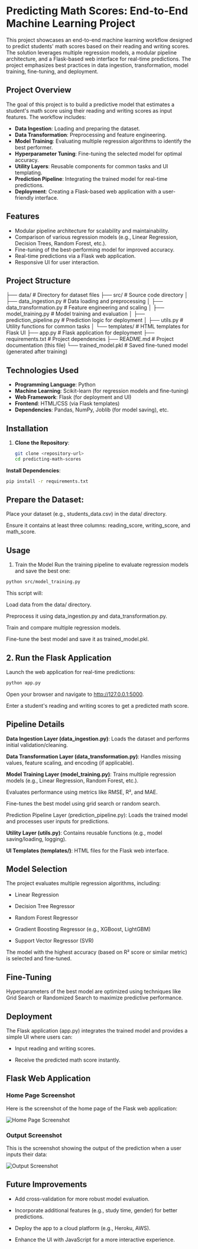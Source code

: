# Predicting Math Scores: End-to-End Machine Learning Project

This project showcases an end-to-end machine learning workflow designed to predict students' math scores based on their reading and writing scores. The solution leverages multiple regression models, a modular pipeline architecture, and a Flask-based web interface for real-time predictions. The project emphasizes best practices in data ingestion, transformation, model training, fine-tuning, and deployment.

## Project Overview

The goal of this project is to build a predictive model that estimates a student's math score using their reading and writing scores as input features. The workflow includes:

- **Data Ingestion**: Loading and preparing the dataset.
- **Data Transformation**: Preprocessing and feature engineering.
- **Model Training**: Evaluating multiple regression algorithms to identify the best performer.
- **Hyperparameter Tuning**: Fine-tuning the selected model for optimal accuracy.
- **Utility Layers**: Reusable components for common tasks and UI templating.
- **Prediction Pipeline**: Integrating the trained model for real-time predictions.
- **Deployment**: Creating a Flask-based web application with a user-friendly interface.

## Features

- Modular pipeline architecture for scalability and maintainability.
- Comparison of various regression models (e.g., Linear Regression, Decision Trees, Random Forest, etc.).
- Fine-tuning of the best-performing model for improved accuracy.
- Real-time predictions via a Flask web application.
- Responsive UI for user interaction.

## Project Structure

├── data/ # Directory for dataset files
├── src/ # Source code directory
│ ├── data_ingestion.py # Data loading and preprocessing
│ ├── data_transformation.py # Feature engineering and scaling
│ ├── model_training.py # Model training and evaluation
│ ├── prediction_pipeline.py # Prediction logic for deployment
│ ├── utils.py # Utility functions for common tasks
│ └── templates/ # HTML templates for Flask UI
├── app.py # Flask application for deployment
├── requirements.txt # Project dependencies
├── README.md # Project documentation (this file)
└── trained_model.pkl # Saved fine-tuned model (generated after training)

## Technologies Used

- **Programming Language**: Python
- **Machine Learning**: Scikit-learn (for regression models and fine-tuning)
- **Web Framework**: Flask (for deployment and UI)
- **Frontend**: HTML/CSS (via Flask templates)
- **Dependencies**: Pandas, NumPy, Joblib (for model saving), etc.

## Installation

1. **Clone the Repository**:
   ```bash
   git clone <repository-url>
   cd predicting-math-scores
   ```

**Install Dependencies**:

```bash
pip install -r requirements.txt
```

## Prepare the Dataset:

Place your dataset (e.g., students_data.csv) in the data/ directory.

Ensure it contains at least three columns: reading_score, writing_score, and math_score.

## Usage

1. Train the Model
   Run the training pipeline to evaluate regression models and save the best one:

```bash
python src/model_training.py
```

This script will:

Load data from the data/ directory.

Preprocess it using data_ingestion.py and data_transformation.py.

Train and compare multiple regression models.

Fine-tune the best model and save it as trained_model.pkl.

## 2. Run the Flask Application

Launch the web application for real-time predictions:

```bash
python app.py
```

Open your browser and navigate to http://127.0.0.1:5000.

Enter a student's reading and writing scores to get a predicted math score.

## Pipeline Details

**Data Ingestion Layer (data_ingestion.py)**:
Loads the dataset and performs initial validation/cleaning.

**Data Transformation Layer (data_transformation.py)**:
Handles missing values, feature scaling, and encoding (if applicable).

**Model Training Layer (model_training.py)**:
Trains multiple regression models (e.g., Linear Regression, Random Forest, etc.).

Evaluates performance using metrics like RMSE, R², and MAE.

Fine-tunes the best model using grid search or random search.

Prediction Pipeline Layer (prediction_pipeline.py):
Loads the trained model and processes user inputs for predictions.

**Utility Layer (utils.py)**:
Contains reusable functions (e.g., model saving/loading, logging).

**UI Templates (templates/)**:
HTML files for the Flask web interface.

## Model Selection

The project evaluates multiple regression algorithms, including:

- Linear Regression

- Decision Tree Regressor

- Random Forest Regressor

- Gradient Boosting Regressor (e.g., XGBoost, LightGBM)

- Support Vector Regressor (SVR)

The model with the highest accuracy (based on R² score or similar metric) is selected and fine-tuned.

## Fine-Tuning

Hyperparameters of the best model are optimized using techniques like Grid Search or Randomized Search to maximize predictive performance.

## Deployment

The Flask application (app.py) integrates the trained model and provides a simple UI where users can:

- Input reading and writing scores.

- Receive the predicted math score instantly.

## Flask Web Application

### Home Page Screenshot

Here is the screenshot of the home page of the Flask web application:

![Home Page Screenshot](screenshots/home_page.png)

### Output Screenshot

This is the screenshot showing the output of the prediction when a user inputs their data:

![Output Screenshot](screenshots/output.png)

## Future Improvements

- Add cross-validation for more robust model evaluation.

- Incorporate additional features (e.g., study time, gender) for better predictions.

- Deploy the app to a cloud platform (e.g., Heroku, AWS).

- Enhance the UI with JavaScript for a more interactive experience.
